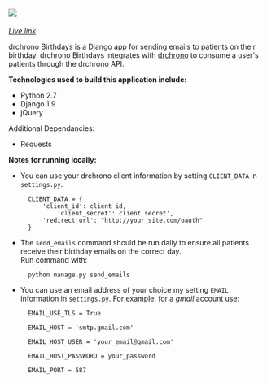 # ![][logo]

_[Live link][link]_

drchrono Birthdays is a Django app for sending emails to patients on their birthday. drchrono Birthdays integrates with [drchrono][drchrono] to consume a user's patients through the drchrono API.

**Technologies used to build this application include:**
* Python 2.7
* Django 1.9
* jQuery

Additional Dependancies:
* Requests

**Notes for running locally:**
* You can use your drchrono client information by setting `CLIENT_DATA` in `settings.py`.

		CLIENT_DATA = {
    		'client_id': client id,
				'client_secret': client secret',
    		'redirect_url': "http://your_site.com/oauth"
		}

* The `send_emails` command should be run daily to ensure all patients receive their birthday emails on the correct day.<br>
Run command with:

		python manage.py send_emails

* You can use an email address of your choice my setting `EMAIL` information in `settings.py`. For example, for a _gmail_ account use:

		EMAIL_USE_TLS = True

		EMAIL_HOST = 'smtp.gmail.com'

		EMAIL_HOST_USER = 'your_email@gmail.com'

		EMAIL_HOST_PASSWORD = your_password

		EMAIL_PORT = 587

[logo]: ./drchrono_birthdays/static/images/drchrono-lg.png
[link]: https://drchronobirthdays.herokuapp.com/
[drchrono]: https://www.drchrono.com/
